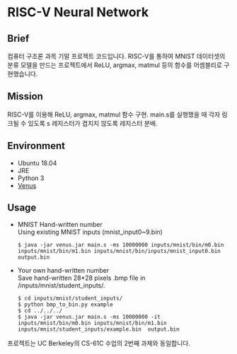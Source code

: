 # RISC-V Neural Network
## Brief
컴퓨터 구조론 과목 기말 프로젝트 코드입니다. RISC-V를 통하여 MNIST 데이터셋의 분류 모델을 만드는 프로젝트에서 ReLU, argmax, matmul 등의 함수를 어셈블리로 구현했습니다.

## Mission
RISC-V를 이용해 ReLU, argmax, matmul 함수 구현. main.s를 실행했을 때 각자 링크될 수 있도록 s 레지스터가 겹치지 않도록 레지스터 분배.

## Environment
 - Ubuntu 18.04
 - JRE
 - Python 3
 - [Venus](https://venus.cs61c.org/)

## Usage
 - MNIST Hand-written number   
    Using existing MNIST inputs (mnist_input0~9.bin)
    ```console
    $ java -jar venus.jar main.s -ms 10000000 inputs/mnist/bin/m0.bin inputs/mnist/bin/m1.bin inputs/mnist/bin/inputs/mnist_input0.bin  output.bin
    ```
 - Your own hand-written number   
    Save hand-written 28*28 pixels .bmp file in /inputs/mnist/student_inputs/.   
    ```console
    $ cd inputs/mnist/student_inputs/
    $ python bmp_to_bin.py example
    $ cd ../../../
    $ java -jar venus.jar main.s -ms 10000000 -it inputs/mnist/bin/m0.bin inputs/mnist/bin/m1.bin inputs/mnist/student_inputs/example.bin  output.bin
    ```
프로젝트는 UC Berkeley의 CS-61C 수업의 2번째 과제와 동일합니다.
